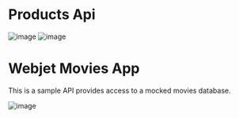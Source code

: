 # Products Api
![image](https://user-images.githubusercontent.com/30820950/74899848-b2c59500-53e9-11ea-8f35-393f47c6514e.png)
![image](https://user-images.githubusercontent.com/30820950/73591481-a95bb200-453a-11ea-8a7d-c4b27e68536e.png)

# Webjet Movies App
This is a sample API provides access to a mocked movies database.

![image](https://user-images.githubusercontent.com/30820950/73591455-45d18480-453a-11ea-9581-c7b8207c184d.png)


